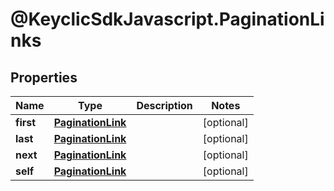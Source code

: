 # @KeyclicSdkJavascript.PaginationLinks

## Properties
Name | Type | Description | Notes
------------ | ------------- | ------------- | -------------
**first** | [**PaginationLink**](PaginationLink.md) |  | [optional] 
**last** | [**PaginationLink**](PaginationLink.md) |  | [optional] 
**next** | [**PaginationLink**](PaginationLink.md) |  | [optional] 
**self** | [**PaginationLink**](PaginationLink.md) |  | [optional] 


